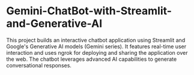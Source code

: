 # Gemini-ChatBot-with-Streamlit-and-Generative-AI
This project builds an interactive chatbot application using Streamlit and Google's Generative AI models (Gemini series). It features real-time user interaction and uses ngrok for deploying and sharing the application over the web. The chatbot leverages advanced AI capabilities to generate conversational responses.
